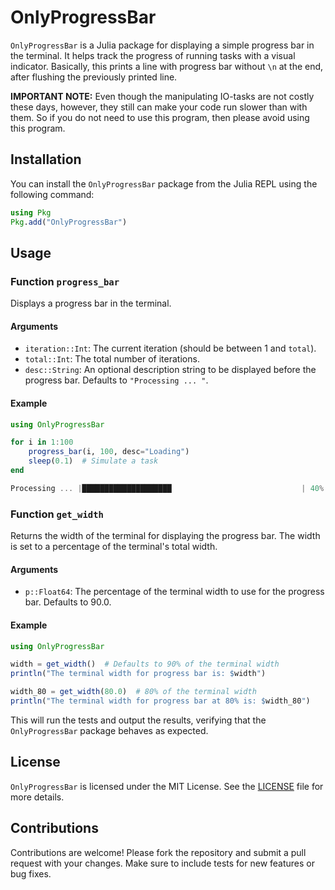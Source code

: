 # OnlyProgressBar

`OnlyProgressBar` is a Julia package for displaying a simple progress bar 
in the terminal. It helps track the progress of running tasks with a visual 
indicator. Basically, this prints a line with progress bar without `\n` 
at the end, after flushing the previously printed line.

**IMPORTANT NOTE:** Even though the manipulating IO-tasks are not costly 
these days, however, they still can make your code run slower than with 
them. So if you do not need to use this program, then please avoid using 
this program.

## Installation

You can install the `OnlyProgressBar` package from the Julia REPL using 
the following command:

```julia
using Pkg
Pkg.add("OnlyProgressBar")
```

## Usage

### Function `progress_bar`

Displays a progress bar in the terminal.

#### Arguments

- `iteration::Int`: The current iteration (should be between 1 and `total`).
- `total::Int`: The total number of iterations.
- `desc::String`: An optional description string to be displayed before 
                the progress bar. Defaults to `"Processing ... "`.

#### Example

```julia
using OnlyProgressBar

for i in 1:100
    progress_bar(i, 100, desc="Loading")
    sleep(0.1)  # Simulate a task
end

Processing ... |████████████████████                             | 40%
```

### Function `get_width`

Returns the width of the terminal for displaying the progress bar. The 
width is set to a percentage of the terminal's total width.

#### Arguments

- `p::Float64`: The percentage of the terminal width to use for the 
                progress bar. Defaults to 90.0.

#### Example

```julia
using OnlyProgressBar

width = get_width()  # Defaults to 90% of the terminal width
println("The terminal width for progress bar is: $width")

width_80 = get_width(80.0)  # 80% of the terminal width
println("The terminal width for progress bar at 80% is: $width_80")
```

This will run the tests and output the results, verifying that 
the `OnlyProgressBar` package behaves as expected.

## License

`OnlyProgressBar` is licensed under the MIT License. See the 
[LICENSE](LICENSE) file for more details.

## Contributions

Contributions are welcome! Please fork the repository and submit 
a pull request with your changes. Make sure to include tests for 
new features or bug fixes.

